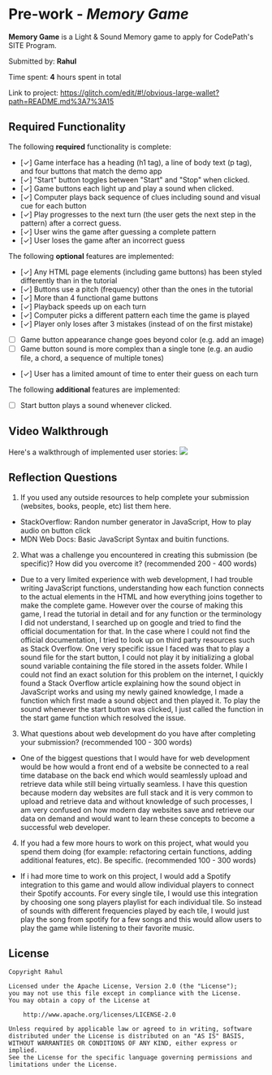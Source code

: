 # Pre-work - *Memory Game*

**Memory Game** is a Light & Sound Memory game to apply for CodePath's SITE Program. 

Submitted by: **Rahul**

Time spent: **4** hours spent in total

Link to project: https://glitch.com/edit/#!/obvious-large-wallet?path=README.md%3A7%3A15

## Required Functionality

The following **required** functionality is complete:

* [✓] Game interface has a heading (h1 tag), a line of body text (p tag), and four buttons that match the demo app
* [✓] "Start" button toggles between "Start" and "Stop" when clicked. 
* [✓] Game buttons each light up and play a sound when clicked. 
* [✓] Computer plays back sequence of clues including sound and visual cue for each button
* [✓] Play progresses to the next turn (the user gets the next step in the pattern) after a correct guess. 
* [✓] User wins the game after guessing a complete pattern
* [✓] User loses the game after an incorrect guess

The following **optional** features are implemented:

* [✓] Any HTML page elements (including game buttons) has been styled differently than in the tutorial
* [✓] Buttons use a pitch (frequency) other than the ones in the tutorial
* [✓] More than 4 functional game buttons
* [✓] Playback speeds up on each turn
* [✓] Computer picks a different pattern each time the game is played
* [✓] Player only loses after 3 mistakes (instead of on the first mistake)
* [ ] Game button appearance change goes beyond color (e.g. add an image)
* [ ] Game button sound is more complex than a single tone (e.g. an audio file, a chord, a sequence of multiple tones)
* [✓] User has a limited amount of time to enter their guess on each turn

The following **additional** features are implemented:

- [ ] Start button plays a sound whenever clicked.

## Video Walkthrough

Here's a walkthrough of implemented user stories:
<img src = "http://g.recordit.co/UQSI7iy4Nl.gif"><br>


## Reflection Questions
1. If you used any outside resources to help complete your submission (websites, books, people, etc) list them here. 
  - StackOverflow: Randon number generator in JavaScript, How to play audio on button click
  - MDN Web Docs: Basic JavaScript Syntax and buitin functions.

2. What was a challenge you encountered in creating this submission (be specific)? How did you overcome it? (recommended 200 - 400 words) 
  - Due to a very limited experience with web development, I had trouble writing JavaScript functions, understanding how each function connects
  to the actual elements in the HTML and how everything joins together to make the complete game. However over the course of making this game, I 
  read the tutorial in detail and for any function or the terminology I did not understand, I searched up on google and tried to find the official 
  documentation for that. In the case where I could not find the official documentation, I tried to look up on third party resources such as Stack Overflow. 
  One very specific issue I faced was that to play a sound file for the start button, I could not play it by initializing a global sound variable 
  containing the file stored in the assets folder. While I could not find an exact solution for this problem on the internet, I quickly found a 
  Stack Overflow article explaining how the sound object in JavaScript works and using my newly gained knowledge, I made a function which first 
  made a sound object and then played it. To play the sound whenever the start button was clicked, I just called the function in the start game 
  function which resolved the issue. 

3. What questions about web development do you have after completing your submission? (recommended 100 - 300 words) 
  - One of the biggest questions that I would have for web development would be how would a front end of a website be connected to a real time 
  database on the back end which would seamlessly upload and retrieve data while still being virtually seamless. I have this question because modern 
  day websites are full stack and it is very common to upload and retrieve data and without knowledge of such processes, I am very confused on how 
  modern day websites save and retrieve our data on demand and would want to learn these concepts to become a successful web developer.

4. If you had a few more hours to work on this project, what would you spend them doing (for example: refactoring certain functions, adding additional features, etc). Be specific. (recommended 100 - 300 words) 
  - If i had more time to work on this project, I would add a Spotify integration to this game and would allow individual players to connect their Spotify accounts. 
  For every single tile, I would use this integration by choosing one song players playlist for each individual tile. So instead of sounds with different frequencies 
  played by each tile, I would just play the song from spotify for a few songs and this would allow users to play the game while listening to their favorite music.



## License

    Copyright Rahul

    Licensed under the Apache License, Version 2.0 (the "License");
    you may not use this file except in compliance with the License.
    You may obtain a copy of the License at

        http://www.apache.org/licenses/LICENSE-2.0

    Unless required by applicable law or agreed to in writing, software
    distributed under the License is distributed on an "AS IS" BASIS,
    WITHOUT WARRANTIES OR CONDITIONS OF ANY KIND, either express or implied.
    See the License for the specific language governing permissions and
    limitations under the License.
